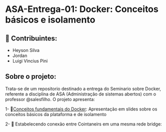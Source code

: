 # ASA-Entrega-01: Docker: Conceitos básicos e isolamento

## 🤝 Contribuintes:
- Heyson Silva 
- Jordan 
- Luigi Vincius Pini 

## Sobre o projeto:
  Trata-se de um repositorio destinado a entrega do Seminario sobre Docker, referente a disciplina de ASA (Administração de sistemas abertos) com o professor @salesfilho. O projeto apresenta: 
  
 1- 🐳[Conceitos fundamentais do Docker](./Docker.pdf):
       Apresentação em slides sobre os conceitos básicos da plataforma e de isolamento
       
2- 🔗 Estabelecendo conexão entre Cointaneirs em uma mesma rede bridge: 

